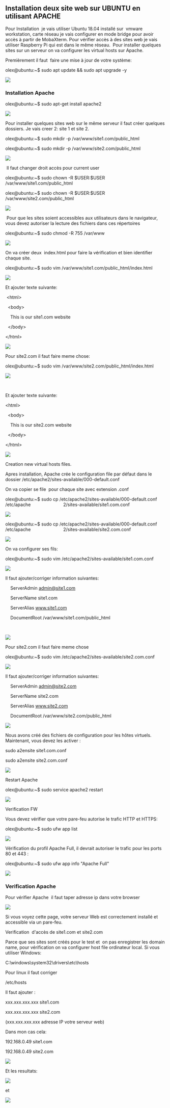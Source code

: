 ## Installation deux site web sur UBUNTU en utilisant APACHE

Pour Installation  je vais utiliser Ubuntu 18.04 installé sur  vmware workstation, carte réseau je vais configurer en mode bridge pour avoir accès à partir de MobaXterm. Pour vérifier accès à des sites web je vais utiliser Raspberry Pi qui est dans le même réseau.  Pour installer quelques sites sur un serveur on va configurer les virtual hosts sur Apache.

Premièrement il faut  faire une mise à jour de votre système:

olex@ubuntu:\~\$ sudo apt update && sudo apt upgrade -y

![](images/image20.png)

### Installation Apache

olex@ubuntu:\~\$ sudo apt-get install apache2

![](images/image1.png)

Pour installer quelques sites web sur le même serveur il faut créer quelques dossiers. Je vais creer 2: site 1 et site 2.

olex@ubuntu:\~\$ sudo mkdir -p /var/www/site1.com/public\_html

olex@ubuntu:\~\$ sudo mkdir -p /var/www/site2.com/public\_html

![](images/image16.png)

 Il faut changer droit accès pour current user

olex@ubuntu:\~\$ sudo chown -R \$USER:\$USER /var/www/site1.com/public\_html

olex@ubuntu:\~\$ sudo chown -R \$USER:\$USER /var/www/site2.com/public\_html

![](images/image7.png)

 Pour que les sites soient accessibles aux utilisateurs dans le navigateur, vous devez autoriser la lecture des fichiers dans ces répertoires

olex@ubuntu:\~\$ sudo chmod -R 755 /var/www

![](images/image4.png)

On va créer deux  index.html pour faire la vérification et bien identifier chaque site.

olex@ubuntu:\~\$ sudo vim /var/www/site1.com/public\_html/index.html

![](images/image22.png)

Et ajouter texte suivante:

 \<html\>

  \<body\>

    This is our site1.com website

  \</body\>

\</html\>

![](images/image19.png)

Pour site2.com il faut faire meme chose:

olex@ubuntu:\~\$ sudo vim /var/www/site2.com/public\_html/index.html

![](images/image8.png)

 

Et ajouter texte suivante:

\<html\>

  \<body\>

    This is our site2.com website

  \</body\>

\</html\>

![](images/image14.png)

Creation new virtual hosts files.

Apres installation, Apache crée le configuration file par défaut dans le dossier /etc/apache2/sites-available/000-default.conf

On va copier se file  pour chaque site avec extension .conf

olex@ubuntu:\~\$ sudo cp /etc/apache2/sites-available/000-default.conf /etc/apache                          2/sites-available/site1.com.conf

![](images/image9.png)

olex@ubuntu:\~\$ sudo cp /etc/apache2/sites-available/000-default.conf /etc/apache                          2/sites-available/site2.com.conf

![](images/image12.png)

On va configurer ses fils:

olex@ubuntu:\~\$ sudo vim /etc/apache2/sites-available/site1.com.conf

![](images/image23.png)

Il faut ajouter/corriger information suivantes:

    ServerAdmin admin@site1.com

    ServerName site1.com

    ServerAlias www.site1.com

    DocumentRoot /var/www/site1.com/public\_html

   

![](images/image5.png)

Pour site2.com il faut faire meme chose

olex@ubuntu:\~\$ sudo vim /etc/apache2/sites-available/site2.com.conf

![](images/image3.png)

Il faut ajouter/corriger information suivantes:

    ServerAdmin admin@site2.com

    ServerName site2.com

    ServerAlias www.site2.com

    DocumentRoot /var/www/site2.com/public\_html

![](images/image21.png)

Nous avons créé des fichiers de configuration pour les hôtes virtuels. Maintenant, vous devez les activer :

sudo a2ensite site1.com.conf

sudo a2ensite site2.com.conf

![](images/image6.png)

Restart Apache

olex@ubuntu:\~\$ sudo service apache2 restart

![](images/image11.png)

Verification FW

Vous devez vérifier que votre pare-feu autorise le trafic HTTP et HTTPS:

olex@ubuntu:\~\$ sudo ufw app list

![](images/image10.png)

Vérification du profil Apache Full, il devrait autoriser le trafic pour les ports 80 et 443 :

olex@ubuntu:\~\$ sudo ufw app info "Apache Full"

![](images/image15.png)

### Verification Apache

Pour vérifier Apache  il faut taper adresse ip dans votre browser

![](images/image17.png)

Si vous voyez cette page, votre serveur Web est correctement installé et accessible via un pare-feu.

Verification  d'accès de site1.com et site2.com

Parce que ses sites sont créés pour le test et  on pas enregistrer les domain name, pour vérification on va configurer host file ordinateur local. Si vous utiliser Windows:

C:\\windows\\system32\\drivers\\etc\\hosts

Pour linux il faut corriger

/etc/hosts

Il faut ajouter :

xxx.xxx.xxx.xxx site1.com

xxx.xxx.xxx.xxx site2.com

(xxx.xxx.xxx.xxx adresse IP votre serveur web)

Dans mon cas cela:

192.168.0.49 site1.com

192.168.0.49 site2.com

![](images/image13.png)

Et les resultats:

![](images/image18.png)

et

![](images/image2.png)


